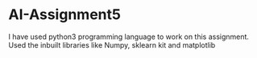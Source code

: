 # AI-Assignment5

I have used python3 programming language to work on this assignment. Used the inbuilt libraries like Numpy, sklearn kit and matplotlib
